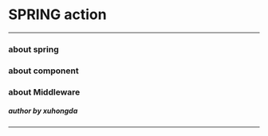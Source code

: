 # SPRING action

---

### about spring 
### about component
### about Middleware 

##### author by xuhongda

----